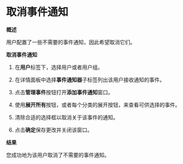 # 取消事件通知

**概述**

用户配置了一些不需要的事件通知，因此希望取消它们。

**取消事件通知**

1. 在**用户**标签下，选择用户或者用户组。

2. 在详情面板中选择**事件通知器**子标签列出该用户接收通知的事件。

3. 点击**管理事件**按钮打开**添加事件通知**窗口。

4. 使用**展开所有**按钮，或者每个分类的展开按钮，来查看可供选择的事件。

5. 清除合适的选择框以取消关于该事件的通知。

6. 点击**确定**保存更改并关闭该窗口。

**结果**

您成功地为该用户取消了不需要的事件通知。

